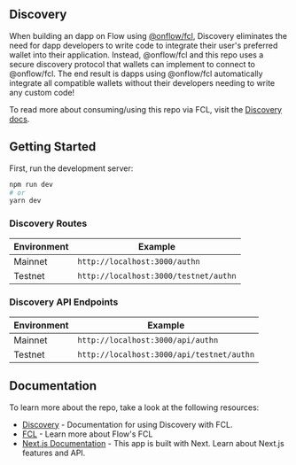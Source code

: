 ## Discovery

When building an dapp on Flow using [@onflow/fcl](https://github.com/onflow/fcl-js), Discovery eliminates the need for dapp developers to write code to integrate their user's preferred wallet into their application. Instead, @onflow/fcl and this repo uses a secure discovery protocol that wallets can implement to connect to @onflow/fcl. The end result is dapps using @onflow/fcl automatically integrate all compatible wallets without their developers needing to write any custom code!

To read more about consuming/using this repo via FCL, visit the [Discovery docs](https://docs.onflow.org/fcl/reference/api/#discovery).

## Getting Started

First, run the development server:

```bash
npm run dev
# or
yarn dev
```

### Discovery Routes

| Environment    | Example                                   |
| -------------- | ----------------------------------------- |
| Mainnet        | `http://localhost:3000/authn`             |
| Testnet        | `http://localhost:3000/testnet/authn`     |

### Discovery API Endpoints

| Environment    | Example                                   |
| -------------- | ----------------------------------------- |
| Mainnet        | `http://localhost:3000/api/authn`         |
| Testnet        | `http://localhost:3000/api/testnet/authn` |

## Documentation

To learn more about the repo, take a look at the following resources:

- [Discovery](https://docs.onflow.org/fcl/reference/api/#discovery) - Documentation for using Discovery with FCL.
- [FCL](https://docs.onflow.org/fcl/) - Learn more about Flow's FCL
- [Next.js Documentation](https://nextjs.org/docs) - This app is built with Next. Learn about Next.js features and API.
